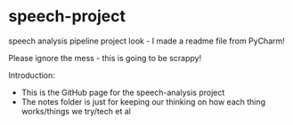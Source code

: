 # speech-project
speech analysis pipeline project
look - I made a readme file from PyCharm!

Please ignore the mess - this is going to be scrappy!

Introduction:
- This is the GitHub page for the speech-analysis project
- The notes folder is just for keeping our thinking on how each thing works/things we try/tech et al


